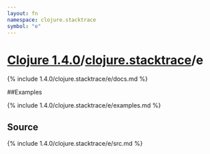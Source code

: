 ```yaml
---
layout: fn
namespace: clojure.stacktrace
symbol: "e"
---
```


# [Clojure 1.4.0](../../)/[clojure.stacktrace](../)/e

{% include 1.4.0/clojure.stacktrace/e/docs.md %}

##Examples

{% include 1.4.0/clojure.stacktrace/e/examples.md %}
## Source
{% include 1.4.0/clojure.stacktrace/e/src.md %}

